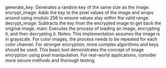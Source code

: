 generate_key: Generates a random key of the same size as the image.
encrypt_image: Adds the key to the pixel values of the image and wraps around using modulo 256 to ensure values stay within the valid range.
decrypt_image: Subtracts the key from the encrypted image to get back the original image.
main: Executes the process of loading an image, encrypting it, and then decrypting it.
Notes:
This implementation assumes the image is in grayscale. For color images, the process needs to be repeated for each color channel.
For stronger encryption, more complex algorithms and keys should be used.
This basic tool demonstrates the concept of image encryption using pixel manipulation. For real-world applications, consider more secure methods and thorough testing.
